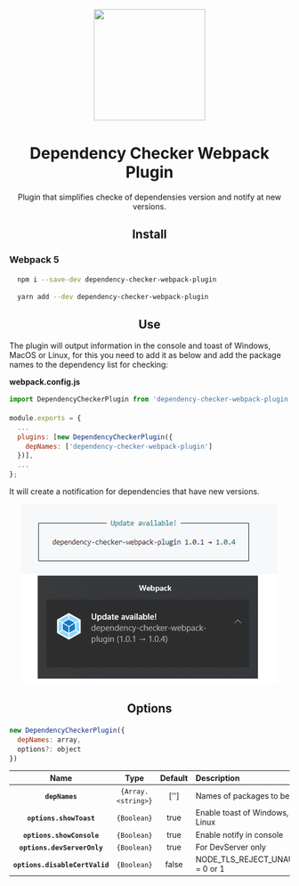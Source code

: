 <div align="center">
  <a href="https://github.com/webpack/webpack">
    <img width="200" height="200"
      src="https://webpack.js.org/assets/icon-square-big.svg">
  </a>

  <h1>Dependency Checker Webpack Plugin</h1>
  <p>Plugin that simplifies checke of dependensies version and notify at new versions.</p>
</div>

<h2 align="center">Install</h2>

<h3>Webpack 5</h3>

```bash
  npm i --save-dev dependency-checker-webpack-plugin
```

```bash
  yarn add --dev dependency-checker-webpack-plugin
```
<h2 align="center">Use</h2>

The plugin will output information in the console and toast of Windows, MacOS or Linux, for this you need to add it as below and add the package names to the dependency list for checking:

**webpack.config.js**

```js
import DependencyCheckerPlugin from 'dependency-checker-webpack-plugin';

module.exports = {
  ...
  plugins: [new DependencyCheckerPlugin({
    depNames: ['dependency-checker-webpack-plugin']
  })],
  ...
};
```
It will create a notification for dependencies that have new versions.
<div align="center">
  <img src='./demo.png' alt="Demo" />
</div>

<h2 align="center">Options</h2>

```js
new DependencyCheckerPlugin({
  depNames: array,
  options?: object
})
```

|Name|Type|Default|Description
|:--:|:--:|:--:|:----------|
|**`depNames`**|`{Array.<string>}`|['']|Names of packages to be checked|
|**`options.showToast`**|`{Boolean}`|true|Enable toast of Windows, MacOS or Linux|
|**`options.showConsole`**|`{Boolean}`|true|Enable notify in console|
|**`options.devServerOnly`**|`{Boolean}`|true|For DevServer only|
|**`options.disableCertValid`**|`{Boolean}`|false|NODE_TLS_REJECT_UNAUTHORIZED = 0 or 1|